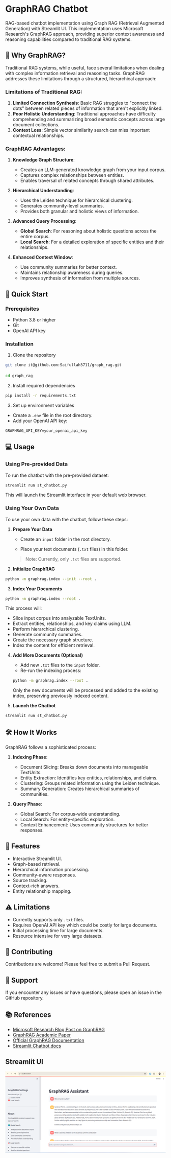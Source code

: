 # GraphRAG Chatbot

RAG-based chatbot implementation using Graph RAG (Retrieval Augmented Generation) with Streamlit UI. This implementation uses Microsoft Research's GraphRAG approach, providing superior context awareness and reasoning capabilities compared to traditional RAG systems.

## 🤔 Why GraphRAG?

Traditional RAG systems, while useful, face several limitations when dealing with complex information retrieval and reasoning tasks. GraphRAG addresses these limitations through a structured, hierarchical approach:

### Limitations of Traditional RAG:

1. **Limited Connection Synthesis**: Basic RAG struggles to "connect the dots" between related pieces of information that aren't explicitly linked.
2. **Poor Holistic Understanding**: Traditional approaches have difficulty comprehending and summarizing broad semantic concepts across large document collections.
3. **Context Loss**: Simple vector similarity search can miss important contextual relationships.

### GraphRAG Advantages:

1. **Knowledge Graph Structure**:

   - Creates an LLM-generated knowledge graph from your input corpus.
   - Captures complex relationships between entities.
   - Enables traversal of related concepts through shared attributes.

2. **Hierarchical Understanding**:

   - Uses the Leiden technique for hierarchical clustering.
   - Generates community-level summaries.
   - Provides both granular and holistic views of information.

3. **Advanced Query Processing**:

   - **Global Search**: For reasoning about holistic questions across the entire corpus.
   - **Local Search**: For a detailed exploration of specific entities and their relationships.

4. **Enhanced Context Window**:

   - Use community summaries for better context.
   - Maintains relationship awareness during queries.
   - Improves synthesis of information from multiple sources.

## 🚀 Quick Start

### Prerequisites

- Python 3.8 or higher
- Git
- OpenAI API key

### Installation

1. Clone the repository

```bash
git clone it@github.com:Saifullah3711/graph_rag.git

cd graph_rag
```

2. Install required dependencies

```bash
pip install -r requirements.txt
```

3. Set up environment variables

- Create a `.env` file in the root directory.
- Add your OpenAI API key:

```
GRAPHRAG_API_KEY=your_openai_api_key
```

## 💻 Usage

### Using Pre-provided Data

To run the chatbot with the pre-provided dataset:

```bash
streamlit run st_chatbot.py
```

This will launch the Streamlit interface in your default web browser.

### Using Your Own Data

To use your own data with the chatbot, follow these steps:

1. **Prepare Your Data**

   - Create an `input` folder in the root directory.

   - Place your text documents (`.txt` files) in this folder.









   > Note: Currently, only `.txt` files are supported.

2. **Initialize GraphRAG**

```bash
python -m graphrag.index --init --root .
```

3. **Index Your Documents**

```bash
python -m graphrag.index --root .
```

This process will:

- Slice input corpus into analyzable TextUnits.
- Extract entities, relationships, and key claims using LLM.
- Perform hierarchical clustering.
- Generate community summaries.
- Create the necessary graph structure.
- Index the content for efficient retrieval.

4. **Add More Documents (Optional)**

   - Add new `.txt` files to the `input` folder.
   - Re-run the indexing process:

   ```bash
   python -m graphrag.index --root .
   ```

   Only the new documents will be processed and added to the existing index, preserving previously indexed content.

5. **Launch the Chatbot**

```bash
streamlit run st_chatbot.py
```

## 🛠️ How It Works

GraphRAG follows a sophisticated process:

1. **Indexing Phase**:

   - Document Slicing: Breaks down documents into manageable TextUnits.
   - Entity Extraction: Identifies key entities, relationships, and claims.
   - Clustering: Groups related information using the Leiden technique.
   - Summary Generation: Creates hierarchical summaries of communities.

2. **Query Phase**:

   - Global Search: For corpus-wide understanding.
   - Local Search: For entity-specific exploration.
   - Context Enhancement: Uses community structures for better responses.

## 🎯 Features

- Interactive Streamlit UI.
- Graph-based retrieval.
- Hierarchical information processing.
- Community-aware responses.
- Source tracking.
- Context-rich answers.
- Entity relationship mapping.

## ⚠️ Limitations

- Currently supports only `.txt` files.
- Requires OpenAI API key which could be costly for large documents.
- Initial processing time for large documents.
- Resource intensive for very large datasets.

## 🤝 Contributing

Contributions are welcome! Please feel free to submit a Pull Request.

## 📣 Support

If you encounter any issues or have questions, please open an issue in the GitHub repository.

## 📚 References

- [Microsoft Research Blog Post on GraphRAG](https://microsoft.github.io/graphrag/)
- [GraphRAG Academic Paper](https://arxiv.org/pdf/2404.16130)
- [Official GraphRAG Documentation](https://github.com/microsoft/graphrag)
- [Streamlit Chatbot docs](https://docs.streamlit.io/develop/tutorials/llms/build-conversational-apps)

## Streamlit UI

![Alt text](readme_imgs/grag_new.png)

